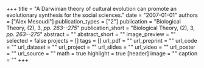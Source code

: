 +++
title = "A Darwinian theory of cultural evolution can promote an evolutionary synthesis for the social sciences."
date = "2007-01-01"
authors = ["Alex Mesoudi"]
publication_types = ["2"]
publication = "Biological Theory, (2), 3, _pp. 263--275_"
publication_short = "Biological Theory, (2), 3, _pp. 263--275_"
abstract = ""
abstract_short = ""
image_preview = ""
selected = false
projects = []
tags = []
url_pdf = ""
url_preprint = ""
url_code = ""
url_dataset = ""
url_project = ""
url_slides = ""
url_video = ""
url_poster = ""
url_source = ""
math = true
highlight = true
[header]
image = ""
caption = ""
+++
